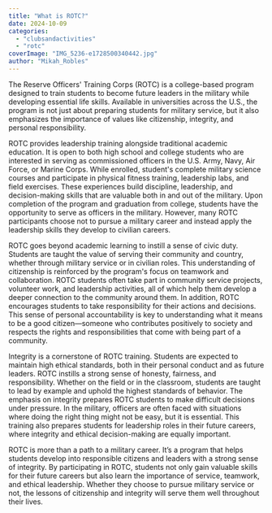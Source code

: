 ```yaml
---
title: "What is ROTC?"
date: 2024-10-09
categories: 
  - "clubsandactivities"
  - "rotc"
coverImage: "IMG_5236-e1728500340442.jpg"
author: "Mikah_Robles"
---
```


The Reserve Officers' Training Corps (ROTC) is a college-based program designed to train students to become future leaders in the military while developing essential life skills. Available in universities across the U.S., the program is not just about preparing students for military service, but it also emphasizes the importance of values like citizenship, integrity, and personal responsibility. 

ROTC provides leadership training alongside traditional academic education. It is open to both high school and college students who are interested in serving as commissioned officers in the U.S. Army, Navy, Air Force, or Marine Corps. While enrolled, student's complete military science courses and participate in physical fitness training, leadership labs, and field exercises. These experiences build discipline, leadership, and decision-making skills that are valuable both in and out of the military. Upon completion of the program and graduation from college, students have the opportunity to serve as officers in the military. However, many ROTC participants choose not to pursue a military career and instead apply the leadership skills they develop to civilian careers. 

ROTC goes beyond academic learning to instill a sense of civic duty. Students are taught the value of serving their community and country, whether through military service or in civilian roles. This understanding of citizenship is reinforced by the program's focus on teamwork and collaboration. ROTC students often take part in community service projects, volunteer work, and leadership activities, all of which help them develop a deeper connection to the community around them. In addition, ROTC encourages students to take responsibility for their actions and decisions. This sense of personal accountability is key to understanding what it means to be a good citizen—someone who contributes positively to society and respects the rights and responsibilities that come with being part of a community. 

Integrity is a cornerstone of ROTC training. Students are expected to maintain high ethical standards, both in their personal conduct and as future leaders. ROTC instills a strong sense of honesty, fairness, and responsibility. Whether on the field or in the classroom, students are taught to lead by example and uphold the highest standards of behavior. The emphasis on integrity prepares ROTC students to make difficult decisions under pressure. In the military, officers are often faced with situations where doing the right thing might not be easy, but it is essential. This training also prepares students for leadership roles in their future careers, where integrity and ethical decision-making are equally important. 

ROTC is more than a path to a military career. It’s a program that helps students develop into responsible citizens and leaders with a strong sense of integrity. By participating in ROTC, students not only gain valuable skills for their future careers but also learn the importance of service, teamwork, and ethical leadership. Whether they choose to pursue military service or not, the lessons of citizenship and integrity will serve them well throughout their lives.
